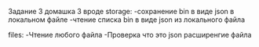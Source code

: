 Задание 3 домашка 3 вроде
storage:
 -сохранение bin в виде json в локальном файле
 -чтение списка bin в виде json из локального файла

files:
 -Чтение любого файла 
 -Проверка что это json расширенгие файла